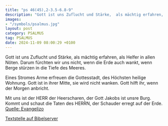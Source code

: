 ```yaml
---
title: "ps 46(45),2-3.5-6.8-9"
description: "Gott ist uns Zuflucht und Stärke,  als mächtig erfahren, als Helfer in allen Nöten. Darum fürchten wir uns nicht, wenn die Erde auch wankt,  wenn Berge stürzen in die Tiefe des Meeres.  Eines Stromes Arme erfreuen die Gottesstadt,  des Höchsten heilige Wohnung. Gott ist in ihr...."
images:
- "/symbols/psalmus.jpg"
layout: post
category: PSALMUS
tag: PSALMUS
date: 2024-11-09 08:00:29 +0100
---
```

Gott ist uns Zuflucht und Stärke, 
als mächtig erfahren, als Helfer in allen Nöten.
Darum fürchten wir uns nicht, wenn die Erde auch wankt, 
wenn Berge stürzen in die Tiefe des Meeres.

Eines Stromes Arme erfreuen die Gottesstadt, 
des Höchsten heilige Wohnung.
Gott ist in ihrer Mitte, sie wird nicht wanken.<!--more--> 
Gott hilft ihr, wenn der Morgen anbricht.

Mit uns ist der HERR der Heerscharen, 
der Gott Jakobs ist unsre Burg.
Kommt und schaut die Taten des HERRN, 
der Schauder erregt auf der Erde.<br>
[Quelle: Evangelizo](https://evangeliumtagfuertag.org/DE/gospel)

[Textstelle auf Bibelserver](https://www.bibleserver.com/EU/ps46(45),2-3.5-6.8-9)
